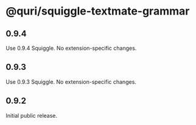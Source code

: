 # @quri/squiggle-textmate-grammar

## 0.9.4

Use 0.9.4 Squiggle. No extension-specific changes.

## 0.9.3

Use 0.9.3 Squiggle. No extension-specific changes.

## 0.9.2

Initial public release.

